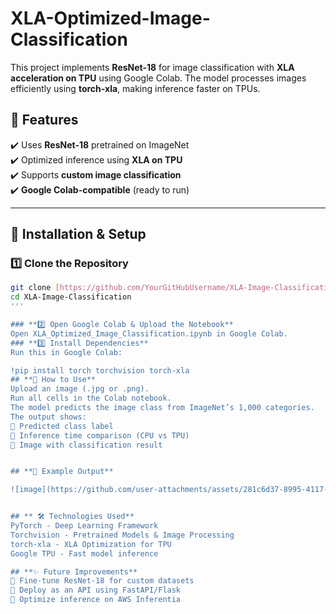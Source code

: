 # XLA-Optimized-Image-Classification

This project implements **ResNet-18** for image classification with **XLA acceleration on TPU** using Google Colab. The model processes images efficiently using **torch-xla**, making inference faster on TPUs.

## 📌 Features  
✔️ Uses **ResNet-18** pretrained on ImageNet  
✔️ Optimized inference using **XLA on TPU**  
✔️ Supports **custom image classification**  
✔️ **Google Colab-compatible** (ready to run)  

---

## 🔧 Installation & Setup  
### **1️⃣ Clone the Repository**  
```bash
git clone [https://github.com/YourGitHubUsername/XLA-Image-Classification.git](https://github.com/saissd/XLA-Optimized-Image-Classification.git)
cd XLA-Image-Classification
'''

### **2️⃣ Open Google Colab & Upload the Notebook**
Open XLA_Optimized_Image_Classification.ipynb in Google Colab.
### **3️⃣ Install Dependencies**
Run this in Google Colab:

!pip install torch torchvision torch-xla
## **🚀 How to Use**
Upload an image (.jpg or .png).
Run all cells in the Colab notebook.
The model predicts the image class from ImageNet’s 1,000 categories.
The output shows:
🔹 Predicted class label
🔹 Inference time comparison (CPU vs TPU)
🔹 Image with classification result


## **📸 Example Output**

![image](https://github.com/user-attachments/assets/281c6d37-8995-4117-993d-cfb1febafb90)


## ** 🛠 Technologies Used**
PyTorch - Deep Learning Framework
Torchvision - Pretrained Models & Image Processing
torch-xla - XLA Optimization for TPU
Google TPU - Fast model inference

## **✨ Future Improvements**
🔹 Fine-tune ResNet-18 for custom datasets
🔹 Deploy as an API using FastAPI/Flask
🔹 Optimize inference on AWS Inferentia
